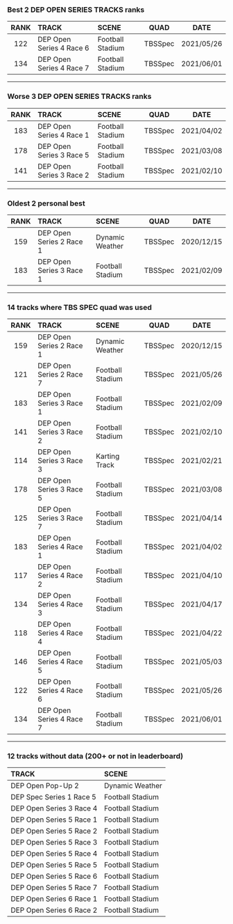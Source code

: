 ### Best 2 DEP OPEN SERIES TRACKS ranks
|RANK|TRACK|SCENE|QUAD|DATE|
|:---:|:---|:---|:---:|:---:|
|122|DEP Open Series 4 Race 6|Football Stadium|TBSSpec|2021/05/26|
|134|DEP Open Series 4 Race 7|Football Stadium|TBSSpec|2021/06/01|
---
### Worse 3 DEP OPEN SERIES TRACKS ranks
|RANK|TRACK|SCENE|QUAD|DATE|
|:---:|:---|:---|:---:|:---:|
|183|DEP Open Series 4 Race 1|Football Stadium|TBSSpec|2021/04/02|
|178|DEP Open Series 3 Race 5|Football Stadium|TBSSpec|2021/03/08|
|141|DEP Open Series 3 Race 2|Football Stadium|TBSSpec|2021/02/10|
---
### Oldest 2 personal best
|RANK|TRACK|SCENE|QUAD|DATE|
|:---:|:---|:---|:---:|:---:|
|159|DEP Open Series 2 Race 1|Dynamic Weather|TBSSpec|2020/12/15|
|183|DEP Open Series 3 Race 1|Football Stadium|TBSSpec|2021/02/09|
---
### 14 tracks where TBS SPEC quad was used
|RANK|TRACK|SCENE|QUAD|DATE|
|:---:|:---|:---|:---:|:---:|
|159|DEP Open Series 2 Race 1|Dynamic Weather|TBSSpec|2020/12/15|
|121|DEP Open Series 2 Race 7|Football Stadium|TBSSpec|2021/05/26|
|183|DEP Open Series 3 Race 1|Football Stadium|TBSSpec|2021/02/09|
|141|DEP Open Series 3 Race 2|Football Stadium|TBSSpec|2021/02/10|
|114|DEP Open Series 3 Race 3|Karting Track|TBSSpec|2021/02/21|
|178|DEP Open Series 3 Race 5|Football Stadium|TBSSpec|2021/03/08|
|125|DEP Open Series 3 Race 7|Football Stadium|TBSSpec|2021/04/14|
|183|DEP Open Series 4 Race 1|Football Stadium|TBSSpec|2021/04/02|
|117|DEP Open Series 4 Race 2|Football Stadium|TBSSpec|2021/04/10|
|134|DEP Open Series 4 Race 3|Football Stadium|TBSSpec|2021/04/17|
|118|DEP Open Series 4 Race 4|Football Stadium|TBSSpec|2021/04/22|
|146|DEP Open Series 4 Race 5|Football Stadium|TBSSpec|2021/05/03|
|122|DEP Open Series 4 Race 6|Football Stadium|TBSSpec|2021/05/26|
|134|DEP Open Series 4 Race 7|Football Stadium|TBSSpec|2021/06/01|
---
### 12 tracks without data (200+ or not in leaderboard)
|TRACK|SCENE|
|:---|:---|
|DEP Open Pop-Up 2|Dynamic Weather|
|DEP Spec Series 1 Race 5|Football Stadium|
|DEP Open Series 3 Race 4|Football Stadium|
|DEP Open Series 5 Race 1|Football Stadium|
|DEP Open Series 5 Race 2|Football Stadium|
|DEP Open Series 5 Race 3|Football Stadium|
|DEP Open Series 5 Race 4|Football Stadium|
|DEP Open Series 5 Race 5|Football Stadium|
|DEP Open Series 5 Race 6|Football Stadium|
|DEP Open Series 5 Race 7|Football Stadium|
|DEP Open Series 6 Race 1|Football Stadium|
|DEP Open Series 6 Race 2|Football Stadium|
